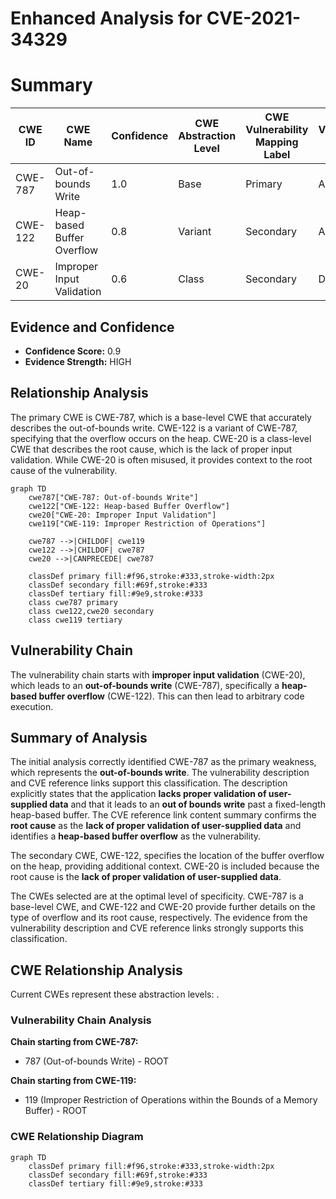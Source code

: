 # Enhanced Analysis for CVE-2021-34329

# Summary
| CWE ID | CWE Name | Confidence | CWE Abstraction Level | CWE Vulnerability Mapping Label | CWE-Vulnerability Mapping Notes |
|---|---|---|---|---|---|
| CWE-787 | Out-of-bounds Write | 1.0 | Base | Primary | Allowed |
| CWE-122 | Heap-based Buffer Overflow | 0.8 | Variant | Secondary | Allowed |
| CWE-20 | Improper Input Validation | 0.6 | Class | Secondary | Discouraged |

## Evidence and Confidence

*   **Confidence Score:** 0.9
*   **Evidence Strength:** HIGH

## Relationship Analysis
The primary CWE is CWE-787, which is a base-level CWE that accurately describes the out-of-bounds write. CWE-122 is a variant of CWE-787, specifying that the overflow occurs on the heap. CWE-20 is a class-level CWE that describes the root cause, which is the lack of proper input validation. While CWE-20 is often misused, it provides context to the root cause of the vulnerability.

```mermaid
graph TD
    cwe787["CWE-787: Out-of-bounds Write"]
    cwe122["CWE-122: Heap-based Buffer Overflow"]
    cwe20["CWE-20: Improper Input Validation"]
    cwe119["CWE-119: Improper Restriction of Operations"]
    
    cwe787 -->|CHILDOF| cwe119
    cwe122 -->|CHILDOF| cwe787
    cwe20 -->|CANPRECEDE| cwe787
    
    classDef primary fill:#f96,stroke:#333,stroke-width:2px
    classDef secondary fill:#69f,stroke:#333
    classDef tertiary fill:#9e9,stroke:#333
    class cwe787 primary
    class cwe122,cwe20 secondary
    class cwe119 tertiary
```

## Vulnerability Chain
The vulnerability chain starts with **improper input validation** (CWE-20), which leads to an **out-of-bounds write** (CWE-787), specifically a **heap-based buffer overflow** (CWE-122). This can then lead to arbitrary code execution.

## Summary of Analysis
The initial analysis correctly identified CWE-787 as the primary weakness, which represents the **out-of-bounds write**. The vulnerability description and CVE reference links support this classification. The description explicitly states that the application **lacks proper validation of user-supplied data** and that it leads to an **out of bounds write** past a fixed-length heap-based buffer. The CVE reference link content summary confirms the **root cause** as the **lack of proper validation of user-supplied data** and identifies a **heap-based buffer overflow** as the vulnerability.

The secondary CWE, CWE-122, specifies the location of the buffer overflow on the heap, providing additional context. CWE-20 is included because the root cause is the **lack of proper validation of user-supplied data**.

The CWEs selected are at the optimal level of specificity. CWE-787 is a base-level CWE, and CWE-122 and CWE-20 provide further details on the type of overflow and its root cause, respectively. The evidence from the vulnerability description and CVE reference links strongly supports this classification.


## CWE Relationship Analysis

Current CWEs represent these abstraction levels: .


### Vulnerability Chain Analysis

**Chain starting from CWE-787:**
- 787 (Out-of-bounds Write) - ROOT


**Chain starting from CWE-119:**
- 119 (Improper Restriction of Operations within the Bounds of a Memory Buffer) - ROOT



### CWE Relationship Diagram

```mermaid
graph TD
    classDef primary fill:#f96,stroke:#333,stroke-width:2px
    classDef secondary fill:#69f,stroke:#333
    classDef tertiary fill:#9e9,stroke:#333
```